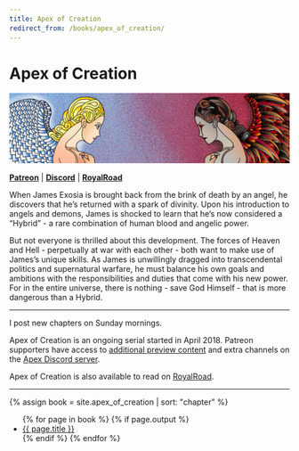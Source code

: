 ```yaml
---
title: Apex of Creation
redirect_from: /books/apex_of_creation/
---
```


# Apex of Creation

![](/assets/images/angel_demon.png)

[**Patreon**](https://patreon.com/captainmeta4) | [**Discord**](https://discord.gg/U22EMg7) | [**RoyalRoad**](https://www.royalroad.com/fiction/20192/apex-of-creation)

When James Exosia is brought back from the brink of death by an angel, he discovers that he’s returned with a spark of divinity. Upon his introduction to angels and demons, James is shocked to learn that he’s now considered a “Hybrid” - a rare combination of human blood and angelic power.

But not everyone is thrilled about this development. The forces of Heaven and Hell - perpetually at war with each other - both want to make use of James’s unique skills. As James is unwillingly dragged into transcendental politics and supernatural warfare, he must balance his own goals and ambitions with the responsibilities and duties that come with his new power. For in the entire universe, there is nothing - save God Himself - that is more dangerous than a Hybrid.

---

I post new chapters on Sunday mornings.

Apex of Creation is an ongoing serial started in April 2018. Patreon supporters have access to [additional preview content](/patreon) and extra channels on the [Apex Discord server](https://discord.gg/U22EMg7).

Apex of Creation is also available to read on [RoyalRoad](https://www.royalroad.com/fiction/20192/apex-of-creation).

---


{% assign book = site.apex_of_creation | sort: "chapter" %}
<ul>
{% for page in book %}
    {% if page.output %} <li><a href="{{ page.url }}">{{ page.title }}</a></li>{% endif %}
{% endfor %}
</ul>

